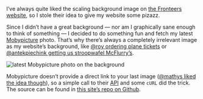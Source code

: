 <p>I&#8217;ve always quite liked the scaling background image on <a href="http://fronteers.nl">the Fronteers website</a>, so I stole their idea to give my website some pizazz.</p>
<p>Since I didn&#8217;t have a great background &#8212; nor am I graphically sane enough to think of something &#8212; I decided to do something fun and fetch my latest <a href="http://mobypicture.com">Mobypicture</a> photo. That&#8217;s why there&#8217;s always a completely irrelevant image as my website&#8217;s background, like <a href="http://www.mobypicture.com/user/jkreeftmeijer/view/6221055">@roy ordering plane tickets</a> or <a href="http://www.mobypicture.com/user/jkreeftmeijer/view/6204421">@antekpiechink getting us stroopwafel McFlurry&#8217;s</a>.</p>
<p><img src="http://jeffkreeftmeijer.com/images/homepage_screenshot.jpg" alt="latest Mobypicture photo on the background"></p>
<p>Mobypicture doesn&#8217;t provide a direct link to your last image (<a href="http://twitter.com/mathys/status/11036784161">@mathys liked the idea though</a>), so a simple call to their <a href="http://api.mobypicture.com/doc"><span class="caps">API</span></a> and some <code>cURL</code> did the trick. The source can be found in <a href="http://github.com/jeffkreeftmeijer/jeffkreeftmeijer.com">this site&#8217;s repo on Github</a>.</p>